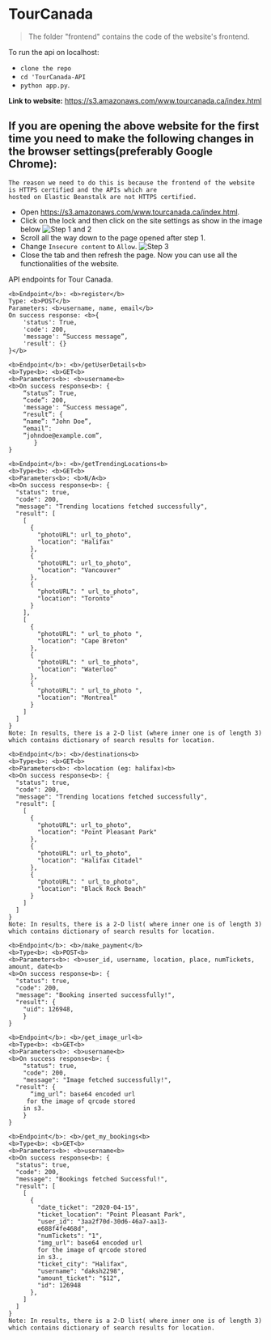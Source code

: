 # TourCanada

> The folder "frontend" contains the code of the website's frontend.

To run the api on localhost:
* `clone the repo`
* `cd 'TourCanada-API`
* `python app.py`.

<b>Link to website:</b> https://s3.amazonaws.com/www.tourcanada.ca/index.html

## If you are opening the above website for the first time you need to make the following changes in the browser settings(preferably Google Chrome):
```
The reason we need to do this is because the frontend of the website is HTTPS certified and the APIs which are 
hosted on Elastic Beanstalk are not HTTPS certified.
```
 * Open https://s3.amazonaws.com/www.tourcanada.ca/index.html.
 * Click on the lock and then click on the site settings as show in the image below
 ![Step 1 and 2](imgs/step1_2.png)
 * Scroll all the way down to the page opened after step 1.
 * Change `Insecure content` to `Allow`.
 ![Step 3](imgs/step3.png)
 * Close the tab and then refresh the page.
 Now you can use all the functionalities of the website.
 
 
API endpoints for Tour Canada.

```
<b>Endpoint</b>: <b>register</b>
Type: <b>POST</b>
Parameters: <b>username, name, email</b>
On success response: <b>{
    'status': True,
    'code': 200,
    'message': “Success message”,
    'result': {}
}</b>
```
```
<b>Endpoint</b>: <b>/getUserDetails<b>
<b>Type<b>: <b>GET<b>
<b>Parameters<b>: <b>username<b>
<b>On success response<b>: {
    “status”: True,
    “code”: 200,
    'message': “Success message”,
    “result”: {
    “name”: “John Doe”, 
    “email”: 
    ”johndoe@example.com”,
       }
}
``` 
```
<b>Endpoint</b>: <b>/getTrendingLocations<b>
<b>Type<b>: <b>GET<b>
<b>Parameters<b>: <b>N/A<b>
<b>On success response<b>: {
  "status": true,
  "code": 200,
  "message": "Trending locations fetched successfully",
  "result": [
    [
      {
        "photoURL": url_to_photo",
        "location": "Halifax"
      },
      {
        "photoURL": url_to_photo",
        "location": "Vancouver"
      },
      {
        "photoURL": " url_to_photo",
        "location": "Toronto"
      }
    ],
    [
      {
        "photoURL": " url_to_photo ",
        "location": "Cape Breton"
      },
      {
        "photoURL": " url_to_photo",
        "location": "Waterloo"
      },
      {
        "photoURL": " url_to_photo ",
        "location": "Montreal"
      }
    ]
  ]
}
Note: In results, there is a 2-D list (where inner one is of length 3) which contains dictionary of search results for location.
```
```
<b>Endpoint</b>: <b>/destinations<b>
<b>Type<b>: <b>GET<b>
<b>Parameters<b>: <b>location (eg: halifax)<b>
<b>On success response<b>: {
  "status": true,
  "code": 200,
  "message": "Trending locations fetched successfully",
  "result": [
    [
      {
        "photoURL": url_to_photo",
        "location": "Point Pleasant Park"
      },
      {
        "photoURL": url_to_photo",
        "location": "Halifax Citadel"
      },
      {
        "photoURL": " url_to_photo",
        "location": "Black Rock Beach"
      }
    ]
  ]
}
Note: In results, there is a 2-D list( where inner one is of length 3) which contains dictionary of search results for location.
```
```
<b>Endpoint</b>: <b>/make_payment</b>
<b>Type<b>: <b>POST<b>
<b>Parameters<b>: <b>user_id, username, location, place, numTickets, amount, date<b>
<b>On success response<b>: {
  "status": true,
  "code": 200,
  "message": "Booking inserted successfully!",
  "result": {
    "uid": 126948,
    }
}
```
```
<b>Endpoint</b>: <b>/get_image_url<b>
<b>Type<b>: <b>GET<b>
<b>Parameters<b>: <b>username<b>
<b>On success response<b>: {
    "status": true,
    "code": 200,
    "message": "Image fetched successfully!",
  "result": {
      “img_url”: base64 encoded url
     for the image of qrcode stored
    in s3.
    }
}
```
```
<b>Endpoint</b>: <b>/get_my_bookings<b>
<b>Type<b>: <b>GET<b>
<b>Parameters<b>: <b>username<b>
<b>On success response<b>: {
  "status": true,
  "code": 200,
  "message": "Bookings fetched Successful!",
  "result": [
    [
      {
        "date_ticket": "2020-04-15",
        "ticket_location": "Point Pleasant Park",
        "user_id": "3aa2f70d-30d6-46a7-aa13-
        e688f4fe468d",
        "numTickets": "1",
        "img_url": base64 encoded url
        for the image of qrcode stored
        in s3.,
        "ticket_city": "Halifax",
        "username": "daksh2298",
        "amount_ticket": "$12",
        "id": 126948
      },
    ]
  ]
}
Note: In results, there is a 2-D list( where inner one is of length 3) which contains dictionary of search results for location.
```